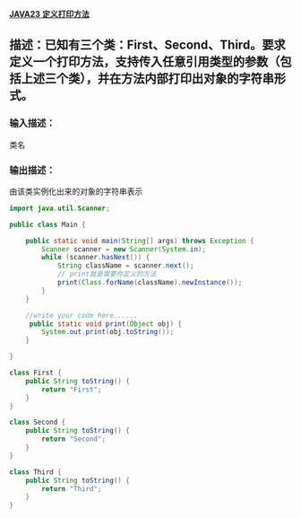 [ **JAVA23** **定义打印方法** ](https://www.nowcoder.com/practice/50b50ae39d65415a9fd70601d711e5af?tpId=220&tags=&title=&difficulty=0&judgeStatus=0&rp=0&sourceUrl=%2Fexam%2Foj%3Fpage%3D1%26tab%3D%25E8%25AF%25AD%25E6%25B3%2595%25E7%25AF%2587%26topicId%3D220)

## 描述：已知有三个类：First、Second、Third。要求定义一个打印方法，支持传入任意引用类型的参数（包括上述三个类），并在方法内部打印出对象的字符串形式。

### 输入描述：

类名

### 输出描述：

由该类实例化出来的对象的字符串表示

```java
import java.util.Scanner;

public class Main {

    public static void main(String[] args) throws Exception {
        Scanner scanner = new Scanner(System.in);
        while (scanner.hasNext()) {
            String className = scanner.next();
            // print就是需要你定义的方法
            print(Class.forName(className).newInstance());
        }
    }

    //write your code here......
     public static void print(Object obj) {
        System.out.print(obj.toString());
    }

}

class First {
    public String toString() {
        return "First";
    }
}

class Second {
    public String toString() {
        return "Second";
    }
}

class Third {
    public String toString() {
        return "Third";
    }
}
```

